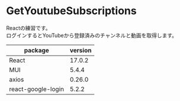 # GetYoutubeSubscriptions

Reactの練習です。  
ログインするとYouTubeから登録済みのチャンネルと動画を取得します。

| package | version |
| --- | --- |
| React | 17.0.2 |
| MUI | 5.4.4 |
| axios | 0.26.0 |
| react-google-login | 5.2.2 |
